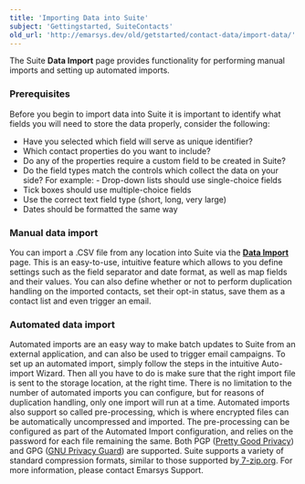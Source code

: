 ```yaml
---
title: 'Importing Data into Suite'
subject: 'Gettingstarted, SuiteContacts'
old_url: 'http://emarsys.dev/old/getstarted/contact-data/import-data/'
---
```


The Suite **Data Import** page provides functionality for performing manual imports and setting up automated imports.

### Prerequisites

 Before you begin to import data into Suite it is important to identify what fields you will need to store the data properly, consider the following:

- Have you selected which field will serve as unique identifier?
- Which contact properties do you want to include?
- Do any of the properties require a custom field to be created in Suite?
- Do the field types match the controls which collect the data on your side? For example: - Drop-down lists should use single-choice fields
- Tick boxes should use multiple-choice fields
- Use the correct text field type (short, long, very large)
- Dates should be formatted the same way

### Manual data import

 You can import a .CSV file from any location into Suite via the [**Data Import**](/SuiteContacts/manual-import.md "Manually Importing Contacts") page. This is an easy-to-use, intuitive feature which allows to you define settings such as the field separator and date format, as well as map fields and their values. You can also define whether or not to perform duplication handling on the imported contacts, set their opt-in status, save them as a contact list and even trigger an email.

### Automated data import

 Automated imports are an easy way to make batch updates to Suite from an external application, and can also be used to trigger email campaigns. To set up an automated import, simply follow the steps in the intuitive Auto-import Wizard. Then all you have to do is make sure that the right import file is sent to the storage location, at the right time. There is no limitation to the number of automated imports you can configure, but for reasons of duplication handling, only one import will run at a time. Automated imports also support so called pre-processing, which is where encrypted files can be automatically uncompressed and imported. The pre-processing can be configured as part of the Automated Import configuration, and relies on the password for each file remaining the same. Both PGP ([Pretty Good Privacy](https://en.wikipedia.org/wiki/Pretty_Good_Privacy)) and GPG ([GNU Privacy Guard](https://en.wikipedia.org/wiki/GNU_Privacy_Guard)) are supported. Suite supports a variety of standard compression formats, similar to those supported by[ 7-zip.org](http://www.7-zip.org/). For more information, please contact Emarsys Support.